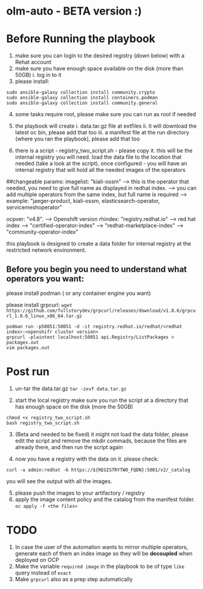 # olm-auto - BETA version :)

# Before Running the playbook

1. make sure you can login to the desired registry (down below) with a Rehat account
2. make sure you have enough space available on the disk (more than 50GB)
  i. log in to it
3. please install:
```
sudo ansible-galaxy collection install community.crypto
sudo ansible-galaxy collection install containers.podman
sudo ansible-galaxy collection install community.general
```
4. some tasks require root, please make sure you can run as root if needed

5. the playbook will create
  i. data.tar.gz file at extfiles
  ii. it will download the latest oc bin, please add that too
  iii. a manifest file at the run directory (where you ran the playbook), please add that too
6. there is a script - registry_two_script.sh - please copy it.
   this will be the internal registry you will need.
   load the data file to the location that needed (take a look at the script).
   once configured - you will have an internal registry that will hold all the needed images of the operators

##changeable params:
imagelist: "kiali-ossm"       --> this is the operator that needed, you need to give full name as displayed in redhat index.
                              --> you can add multiple operators from the same index, but full name is required
                              --> example: "jaeger-product, kiali-ossm, elasticsearch-operator, servicemeshoperator"
                    
ocpver:  "v4.8".              --> Openshift version
rhindex: "registry.redhat.io" --> red hat index
                              --> "certified-operator-index" 
                              --> "redhat-marketplace-index"
                              --> "community-operator-index"

this playbook is designed to create a data folder for internal registry at the restricted network environment.

## Before you begin you need to understand what operators you want:

please install podman ( or any container engine you want)

please install grpcurl:
```wget https://github.com/fullstorydev/grpcurl/releases/download/v1.8.6/grpcurl_1.8.6_linux_x86_64.tar.gz```

```
podman run -p50051:50051 -d -it registry.redhat.io/redhat/<redhat index>:<openshifr cluster version>
grpcurl -plaintext localhost:50051 api.Registry/ListPackages > packages.out
vim packages.out
```

# Post run

1. un-tar the data.tar.gz
`tar -zxvf data.tar.gz`

2. start the local registry 
   make sure you run the script at a directory that has enough space on the disk (more the 50GB)

```
chmod +x registry_two_script.sh
bash registry_two_script.sh
```

3. (Beta and needed to be fixed)
   it might not load the data folder, please edit the script and remove the mkdir commads, because the files are already there, and then run the script again
   
4. now you have a registry with the data on it. please check:

``` curl -u admin:redhat -k https://${REGISTRYTWO_FQDN}:5001/v2/_catalog ```

you will see the output with all the images.

5. please push the images to your artifactory / registry
6. apply the image content policy and the catalog from the manifest folder.
   ``` oc apply -f <the files> ```

# TODO
1. In case the user of the automation wants to mirror multiple operators, generate each of them an index image so they will be **decoupled** when deployed on OCP
2. Make the variable `required image` in the playbook to be of type `like` query instead of `exact`
3. Make `grpcurl` also as a prep step automatically
